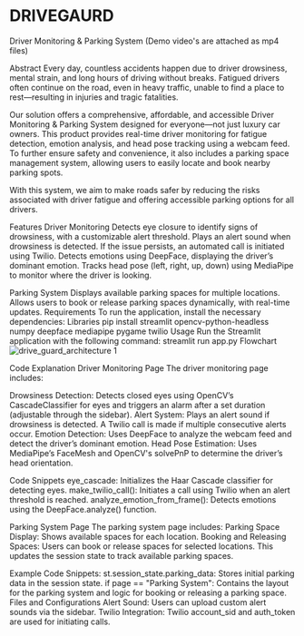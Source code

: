 # DRIVEGAURD
Driver Monitoring & Parking System (Demo video's are attached as mp4 files)

Abstract
   Every day, countless accidents happen due to driver drowsiness, mental strain, and long hours of driving without breaks. Fatigued drivers often continue on the road, even in heavy traffic, unable to find a place to rest—resulting in injuries and tragic fatalities.

Our solution offers a comprehensive, affordable, and accessible Driver Monitoring & Parking System designed for everyone—not just luxury car owners. This product provides real-time driver monitoring for fatigue detection, emotion analysis, and head pose tracking using a webcam feed. To further ensure safety and convenience, it also includes a parking space management system, allowing users to easily locate and book nearby parking spots.

With this system, we aim to make roads safer by reducing the risks associated with driver fatigue and offering accessible parking options for all drivers.

Features
Driver Monitoring
    Detects eye closure to identify signs of drowsiness, with a customizable alert threshold.
    Plays an alert sound when drowsiness is detected. If the issue persists, an automated call is initiated using Twilio.
    Detects emotions using DeepFace, displaying the driver’s dominant emotion.
    Tracks head pose (left, right, up, down) using MediaPipe to monitor where the driver is looking.
    
Parking System
    Displays available parking spaces for multiple locations.
    Allows users to book or release parking spaces dynamically, with real-time updates.
Requirements
    To run the application, install the necessary dependencies:
Libraries
    pip install streamlit opencv-python-headless numpy deepface mediapipe pygame twilio
Usage
    Run the Streamlit application with the following command:
                streamlit run app.py
Flowchart
![drive_guard_architecture 1](https://github.com/user-attachments/assets/8ba223d9-012d-4d43-9309-9ea07ec84949)


Code Explanation
Driver Monitoring Page
    The driver monitoring page includes:

Drowsiness Detection: Detects closed eyes using OpenCV’s CascadeClassifier for eyes and triggers an alarm after a set duration (adjustable through the sidebar).
Alert System: Plays an alert sound if drowsiness is detected. A Twilio call is made if multiple consecutive alerts occur.
Emotion Detection: Uses DeepFace to analyze the webcam feed and detect the driver’s dominant emotion.
Head Pose Estimation: Uses MediaPipe’s FaceMesh and OpenCV's solvePnP to determine the driver’s head orientation.

Code Snippets
eye_cascade: Initializes the Haar Cascade classifier for detecting eyes.
make_twilio_call(): Initiates a call using Twilio when an alert threshold is reached.
analyze_emotion_from_frame(): Detects emotions using the DeepFace.analyze() function.

Parking System Page
The parking system page includes:
Parking Space Display: Shows available spaces for each location.
Booking and Releasing Spaces: Users can book or release spaces for selected locations. This updates the session state to track available parking spaces.

Example Code Snippets:
st.session_state.parking_data: Stores initial parking data in the session state.
if page == "Parking System": Contains the layout for the parking system and logic for booking or releasing a parking space.
Files and Configurations
Alert Sound: Users can upload custom alert sounds via the sidebar.
Twilio Integration: Twilio account_sid and auth_token are used for initiating calls.
